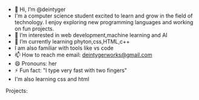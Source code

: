 - 👋 Hi, I’m @deintyger
- I'm a computer science student excited to learn and grow in the field of technology. I enjoy exploring new programming languages and working on fun projects.
- 👀 I’m interested in web development,machine learning and AI
- 🌱 I’m currently learning phyton,css,HTML,c++
- I am also familiar with tools like vs code
- 📫 How to reach me email: deintygerworks@gmail.com
- 😄 Pronouns: her
- ⚡ Fun fact: "I type very fast with two fingers"
- I'm also learning css and html

Projects:



